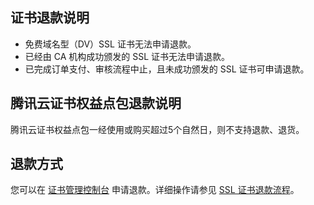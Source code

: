 ## 证书退款说明
- 免费域名型（DV）SSL 证书无法申请退款。
- 已经由 CA 机构成功颁发的 SSL 证书无法申请退款。
- 已完成订单支付、审核流程中止，且未成功颁发的 SSL 证书可申请退款。

## 腾讯云证书权益点包退款说明
腾讯云证书权益点包一经使用或购买超过5个自然日，则不支持退款、退货。

## 退款方式
您可以在 [证书管理控制台](https://console.cloud.tencent.com/certoverview) 申请退款。详细操作请参见 [SSL 证书退款流程](https://cloud.tencent.com/document/product/400/56335)。


